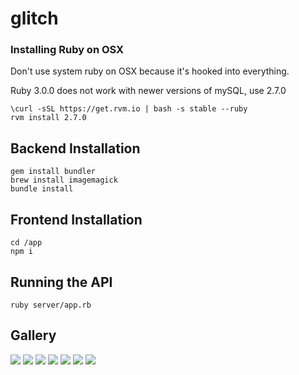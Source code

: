 # glitch

### Installing Ruby on OSX
Don't use system ruby on OSX because it's hooked into everything.

Ruby 3.0.0 does not work with newer versions of mySQL, use 2.7.0
```
\curl -sSL https://get.rvm.io | bash -s stable --ruby
rvm install 2.7.0
```

## Backend Installation
```
gem install bundler
brew install imagemagick
bundle install
```

## Frontend Installation
```
cd /app
npm i
```

## Running the API
```
ruby server/app.rb
```


## Gallery
![](sample_images/annual-hat-man.png)
![](sample_images/fattish-business_map.png)
![](sample_images/interested-Tiger-jumping-transparent-png-image.png)
![](sample_images/killable-star-maker.png)
![](sample_images/leonine-business_map.png)
![](sample_images/meretricious-mouth-of-the-dragon.png)
![](sample_images/neck-veils.png)
